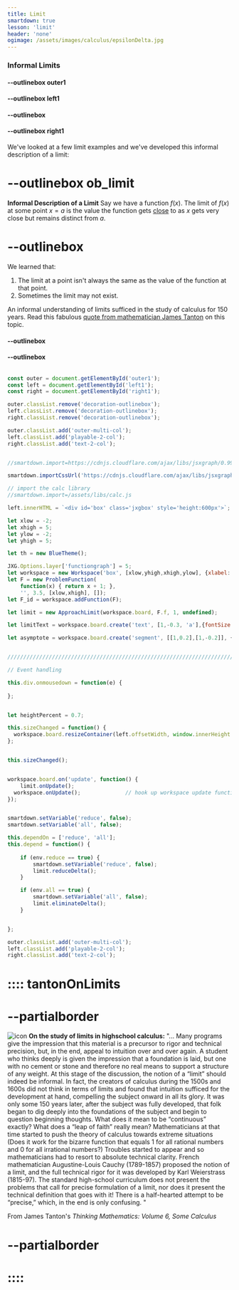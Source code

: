 ```yaml
---
title: Limit
smartdown: true
lesson: 'limit'
header: 'none'
ogimage: /assets/images/calculus/epsilonDelta.jpg
---
```


### Informal Limits

#### --outlinebox outer1

#### --outlinebox left1

#### --outlinebox


#### --outlinebox right1
We've looked at a few limit examples and we've developed this informal description of a limit:

# --outlinebox ob_limit
**Informal Description of a Limit**
Say we have a function $f(x)$.  The limit of $f(x)$ at some point $x=a$ is the value the function gets [close](:=reduce=true) to as $x$ gets very close but remains distinct from $a$.  
# --outlinebox

We learned that: 
1.  The limit at a point isn't always the same as the value of the function at that point.
2.  Sometimes the limit may not exist.

An informal understanding of limits sufficed in the study of calculus for 150 years.  Read this fabulous [quote from mathematician James Tanton](::tantonOnLimits/center,transparent,draggable,closeable) on this topic.

#### --outlinebox
#### --outlinebox

 

```javascript /autoplay

const outer = document.getElementById('outer1');
const left = document.getElementById('left1');
const right = document.getElementById('right1');

outer.classList.remove('decoration-outlinebox');
left.classList.remove('decoration-outlinebox');
right.classList.remove('decoration-outlinebox');

outer.classList.add('outer-multi-col');
left.classList.add('playable-2-col');
right.classList.add('text-2-col');


//smartdown.import=https://cdnjs.cloudflare.com/ajax/libs/jsxgraph/0.99.7/jsxgraphcore.js

smartdown.importCssUrl('https://cdnjs.cloudflare.com/ajax/libs/jsxgraph/0.99.7/jsxgraph.css');

// import the calc library
//smartdown.import=/assets/libs/calc.js

left.innerHTML = `<div id='box' class='jxgbox' style='height:600px'>`;

let xlow = -2;
let xhigh = 5;
let ylow = -2;
let yhigh = 5;

let th = new BlueTheme();

JXG.Options.layer['functiongraph'] = 5;
let workspace = new Workspace('box', [xlow,yhigh,xhigh,ylow], {xlabel:'', ylabel:''});
let F = new ProblemFunction(
	function(x) { return x + 1; }, 
	'', 3.5, [xlow,xhigh], []);
let F_id = workspace.addFunction(F);

let limit = new ApproachLimit(workspace.board, F.f, 1, undefined);

let limitText = workspace.board.create('text', [1,-0.3, 'a'],{fontSize:18, anchorX:'middle'});

let asymptote = workspace.board.create('segment', [[1,0.2],[1,-0.2]], {strokeColor:'#DDD', stroteWidth:1})


/////////////////////////////////////////////////////////////////////////////////////////

// Event handling

this.div.onmousedown = function(e) { 
  
};


let heightPercent = 0.7;

this.sizeChanged = function() {
  workspace.board.resizeContainer(left.offsetWidth, window.innerHeight * heightPercent);
};


this.sizeChanged();


workspace.board.on('update', function() {
	limit.onUpdate();
  workspace.onUpdate();              // hook up workspace update functions
});


smartdown.setVariable('reduce', false);
smartdown.setVariable('all', false);

this.dependOn = ['reduce', 'all'];  
this.depend = function() {
  
	if (env.reduce == true) {
		smartdown.setVariable('reduce', false);
		limit.reduceDelta();		
	}

	if (env.all == true) {
		smartdown.setVariable('all', false);
		limit.eliminateDelta();
	}


};

outer.classList.add('outer-multi-col');
left.classList.add('playable-2-col');
right.classList.add('text-2-col');


```






# :::: tantonOnLimits
# --partialborder
![icon](https://aperiodical.com/wp-content/uploads/2018/06/tanton-300x300.png)
**On the study of limits in highschool calculus:**
"... Many programs give the impression that this material is a precursor to rigor and technical precision, but, in the end, appeal to intuition over and over again. A student who thinks deeply is given the impression that a foundation is laid, but one with no cement or stone and therefore no real means to support a structure of any weight.
At this stage of the discussion, the notion of a “limit” should indeed be informal. In fact, the creators of calculus during the 1500s and 1600s did not think in terms of limits and found that intuition sufficed for the development at hand, compelling the subject onward in all its glory. It was only some 150 years later, after the subject was fully developed, that folk began to dig deeply into the foundations of the subject and begin to question beginning thoughts. What does it mean to be “continuous” exactly? What does a “leap of faith” really mean? Mathematicians at that time started to push the theory of calculus towards extreme situations (Does it work for the bizarre function that equals 1 for all rational numbers and 0 for all irrational numbers?) Troubles started to appear and so mathematicians had to resort to absolute technical clarity. French mathematician Augustine-Louis Cauchy (1789-1857) proposed the notion of a limit, and the full technical rigor for it was developed by Karl Weierstrass (1815-97).
The standard high-school curriculum does not present the problems that call for precise formulation of a limit, nor does it present the technical definition that goes with it! There is a half-hearted attempt to be “precise,” which, in the end is only confusing. "

From James Tanton's *Thinking Mathematics: Volume 6, Some Calculus*
# --partialborder
# ::::

